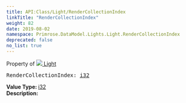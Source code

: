 ```yaml
---
title: API:Class/Light/RenderCollectionIndex
linkTitle: "RenderCollectionIndex"
weight: 82
date: 2019-08-02
namespace: Primrose.DataModel.Lights.Light.RenderCollectionIndex
deprecated: false
no_list: true
---
```

Property of <a href="/docs/api-reference/Class/Light"><img src="/icons/silk/lightbulb.png"/>&nbsp;Light</a>
<pre class="method-declaration">
RenderCollectionIndex: <a class="type" href="/docs/api-reference/System/Primitives#int32">i32</a></pre>
<b>Value Type: </b>
<a class="type" href="/docs/api-reference/System/Primitives#int32">i32</a>
<br/>
<b>Description: </b>